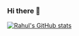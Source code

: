 ### Hi there 👋

<!--
**rahul-biswakarma/rahul-biswakarma** is a ✨ _special_ ✨ repository because its `README.md` (this file) appears on your GitHub profile.

Here are some ideas to get you started:

- 🔭 I’m currently working on ...
- 🌱 I’m currently learning ...
- 👯 I’m looking to collaborate on ...
- 🤔 I’m looking for help with ...
- 💬 Ask me about ...
- 📫 How to reach me: ...
- 😄 Pronouns: ...
- ⚡ Fun fact: ...
-->

[![Rahul's GitHub stats](https://github-readme-stats-ochre-sigma.vercel.app/api?username=rahul-biswakarma&count_private=true&show_icons=true&theme=dark)](https://github.com/rahul-biswakarma/github-readme-stats)
